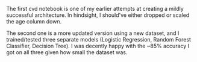  The first cvd notebook is one of my earlier attempts at creating a mildly successful architecture. In hindsight, I should've either dropped or scaled the age column down.
 
 The second one is a more updated version using a new dataset, and I trained/tested three separate models (Logistic Regression, Random Forest Classifier, Decision Tree). I was decently happy with the ~85% accuracy I got on all three given how small the dataset was.

